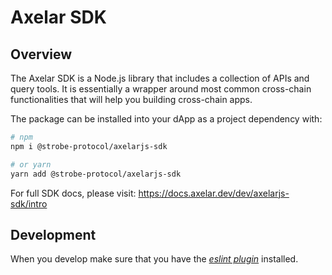 # Axelar SDK

## Overview

The Axelar SDK is a Node.js library that includes a collection of APIs and query tools. It is essentially a wrapper around most common cross-chain functionalities that will help you building cross-chain apps.

The package can be installed into your dApp as a project dependency with:

```bash
# npm
npm i @strobe-protocol/axelarjs-sdk

# or yarn
yarn add @strobe-protocol/axelarjs-sdk
```

For full SDK docs, please visit: https://docs.axelar.dev/dev/axelarjs-sdk/intro

## Development

When you develop make sure that you have the [_eslint plugin_](https://marketplace.visualstudio.com/items?itemName=dbaeumer.vscode-eslint) installed.
